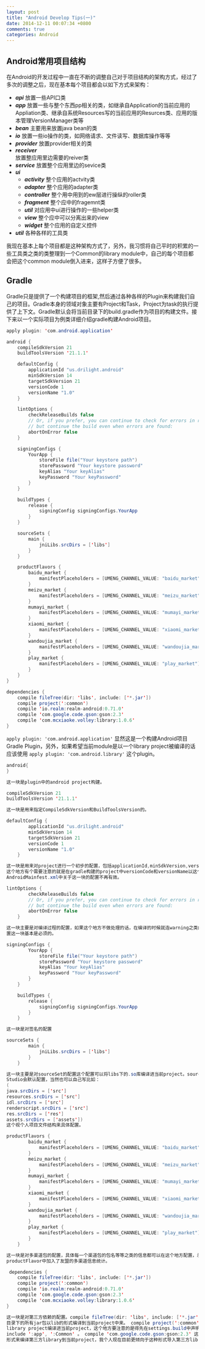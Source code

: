 ```yaml
---
layout: post
title: "Android Develop Tips(一)"
date: 2014-12-11 00:07:34 +0800
comments: true
categories: Android
---
```


## Android常用项目结构
在Android的开发过程中一直在不断的调整自己对于项目结构的架构方式，经过了多次的调整之后，现在基本每个项目都会以如下方式来架构：

* ***api***
放置一些API口类
* ***app***
放置一些与整个东西pp相关的类，如继承自Application的当前应用的Appliation类、继承自系统Resources写的当前应用的Resurces类、应用的版本管理VersionManager类等
* ***bean***
主要用来放置java bean的类
* ***io***
放置一些io操作的类，如网络请求、文件读写、数据库操作等等
* ***provider***
放置provider相关的类
* ***receiver***  
放置整应用里边需要的reiver类
* ***service***
放置整个应用里边的sevice类
* ***ui***
  * ***activity***
  整个应用的actvity类
  * ***adapter***
  整个应用的adapter类
  * ***controller***
  整个用中用到的ew层进行操纵的roller类
  * ***fragment***
  整个应中的fragemnt类
  * ***util***
  对应用中ui进行操作的一些helper类
  * ***view***
  整个应中可以分离出来的view
  * ***widget***
  整个应用的自定义控件
* ***util***
各种各样的工具类

我现在基本上每个项目都是这种架构方式了，另外，我习惯将自己平时的积累的一些工具类之类的类整理到一个Common的library module中，自己的每个项目都会把这个common module倒入进来，这样子方便了很多。

<!--more-->


## Gradle
Gradle只是提供了一个构建项目的框架,然后通过各种各样的Plugin来构建我们自己的项目。Gradle本身的领域对象主要有Project和Task，Project为task的执行提供了上下文。Gradle默认会将当前目录下的build.gradle作为项目的构建文件。接下来以一个实际项目为例类详细介绍gradle构建Android项目。

```java
apply plugin: 'com.android.application'

android {
    compileSdkVersion 21
    buildToolsVersion '21.1.1'

    defaultConfig {
        applicationId "us.drilight.android"
        minSdkVersion 14
        targetSdkVersion 21
        versionCode 1
        versionName "1.0"
    }

    lintOptions {
        checkReleaseBuilds false
        // Or, if you prefer, you can continue to check for errors in release builds,
        // but continue the build even when errors are found:
        abortOnError false
    }

    signingConfigs {
        YourApp {
            storeFile file("Your keystore path")
            storePassword "Your keystore password"
            keyAlias "Your keyAlias"
            keyPassword "Your keyPassword"
        }
    }

    buildTypes {
        release {
            signingConfig signingConfigs.YourApp
        }
    }

    sourceSets {
        main {
            jniLibs.srcDirs = ['libs']
        }
    }

    productFlavors {
        baidu_market {
            manifestPlaceholders = [UMENG_CHANNEL_VALUE: "baidu_market"]
        }
        meizu_market {
            manifestPlaceholders = [UMENG_CHANNEL_VALUE: "meizu_market"]
        }
        mumayi_market {
            manifestPlaceholders = [UMENG_CHANNEL_VALUE: "mumayi_market"]
        }
        xiaomi_market {
            manifestPlaceholders = [UMENG_CHANNEL_VALUE: "xiaomi_market"]
        }
        wandoujia_market {
            manifestPlaceholders = [UMENG_CHANNEL_VALUE: "wandoujia_market"]
        }
        play_market {
            manifestPlaceholders = [UMENG_CHANNEL_VALUE: "play_market"]
        }
    }
}

dependencies {
    compile fileTree(dir: 'libs', include: ['*.jar'])
    compile project(':common')
    compile 'io.realm:realm-android:0.71.0'
    compile 'com.google.code.gson:gson:2.3'
    compile 'com.mcxiaoke.volley:library:1.0.6'
}
```

`apply plugin: 'com.android.application'` 显然这是一个构建Android项目Gradle Plugin，另外，如果希望当前module是以一个library project被编译的话应该使用 `apply plugin: 'com.android.library'` 这个plugin。


```java
android{
}

这一块是plugin中的android project构建。

```

```java
compileSdkVersion 21
buildToolsVersion '21.1.1'

这一块是用来指定CompileSdkVersion和BuildToolsVersion的。
```

```java
defaultConfig {
        applicationId "us.drilight.android"
        minSdkVersion 14
        targetSdkVersion 21
        versionCode 1
        versionName "1.0"
    }

这一块是用来对project进行一个初步的配置，包括applicationId,minSdkVersion,versionCode,versionName。
这个地方有个需要注意的就是在gradle构建的project中versionCode和versionName以这个地方的为准，
AndroidMainfest.xml中关于这一块的配置不再有效。
```

```java
lintOptions {
        checkReleaseBuilds false
        // Or, if you prefer, you can continue to check for errors in release builds,
        // but continue the build even when errors are found:
        abortOnError false
    }

这一块主要是对编译过程的配置，如果这个地方不做处理的话，在编译的时候就连warning之类的都会导致编译通不过，所以配
置这一块基本是必须的。
```

```java
signingConfigs {
        YourApp {
            storeFile file("Your keystore path")
            storePassword "Your keystore password"
            keyAlias "Your keyAlias"
            keyPassword "Your keyPassword"
        }
    }

    buildTypes {
        release {
            signingConfig signingConfigs.YourApp
        }
    }

这一块是对签名的配置
```

```java
sourceSets {
        main {
            jniLibs.srcDirs = ['libs']
        }
    }

这一块主要是对sourceSet的配置这个配置可以将libs下的.so库编译进当前project。sourceSets这一块Android
Studio会默认配置，当然也可以自己写比如：
(
java.srcDirs = ['src']
resources.srcDirs = ['src']
idl.srcDirs = ['src']
renderscript.srcDirs = ['src']
res.srcDirs = ['res']
assets.srcDirs = ['assets'])
这个视个人项目文件结构来具体配置。
```

```java
productFlavors {
        baidu_market {
            manifestPlaceholders = [UMENG_CHANNEL_VALUE: "baidu_market"]
        }
        meizu_market {
            manifestPlaceholders = [UMENG_CHANNEL_VALUE: "meizu_market"]
        }
        mumayi_market {
            manifestPlaceholders = [UMENG_CHANNEL_VALUE: "mumayi_market"]
        }
        xiaomi_market {
            manifestPlaceholders = [UMENG_CHANNEL_VALUE: "xiaomi_market"]
        }
        wandoujia_market {
            manifestPlaceholders = [UMENG_CHANNEL_VALUE: "wandoujia_market"]
        }
        play_market {
            manifestPlaceholders = [UMENG_CHANNEL_VALUE: "play_market"]
        }
    }

这一块是对多渠道包的配置，具体每一个渠道包的包名等等之类的信息都可以在这个地方配置，示例中是每一个
productFlavor中加入了友盟的多渠道信息统计。
```

```java
 dependencies {
    compile fileTree(dir: 'libs', include: ['*.jar'])
    compile project(':common')
    compile 'io.realm:realm-android:0.71.0'
    compile 'com.google.code.gson:gson:2.3'
    compile 'com.mcxiaoke.volley:library:1.0.6'
}

这一块是对第三方依赖的配置。compile fileTree(dir: 'libs', include: ['*.jar']) 这个是将当前module项目
目录下的所有jar包以lib的形式编译到当前project中来。 compile project(':common') 这个的话是将第三方的
library project编译进当前project，这个地方要注意的是得先在settings.build中声明这个library,类似这样的
include ':app', ':Common' 。 compile 'com.google.code.gson:gson:2.3' 这个是通过从远程maven仓库的
形式来编译第三方library到当前project，我个人现在目前更倾向于这种形式导入第三方library。

```
